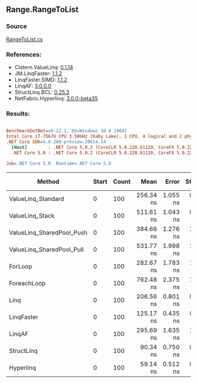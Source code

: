 ﻿## Range.RangeToList

### Source
[RangeToList.cs](../LinqBenchmarks/Range/RangeToList.cs)

### References:
- Cistern.ValueLinq: [0.1.14](https://www.nuget.org/packages/Cistern.ValueLinq/0.1.14)
- JM.LinqFaster: [1.1.2](https://www.nuget.org/packages/JM.LinqFaster/1.1.2)
- LinqFaster.SIMD: [1.1.2](https://www.nuget.org/packages/LinqFaster.SIMD/1.0.3)
- LinqAF: [3.0.0.0](https://www.nuget.org/packages/LinqAF/3.0.0.0)
- StructLinq.BCL: [0.25.3](https://www.nuget.org/packages/StructLinq.BCL/0.25.3)
- NetFabric.Hyperlinq: [3.0.0-beta35](https://www.nuget.org/packages/NetFabric.Hyperlinq/3.0.0-beta35)

### Results:
``` ini

BenchmarkDotNet=v0.12.1, OS=Windows 10.0.19042
Intel Core i7-7567U CPU 3.50GHz (Kaby Lake), 1 CPU, 4 logical and 2 physical cores
.NET Core SDK=5.0.200-preview.20614.14
  [Host]        : .NET Core 5.0.2 (CoreCLR 5.0.220.61120, CoreFX 5.0.220.61120), X64 RyuJIT
  .NET Core 5.0 : .NET Core 5.0.2 (CoreCLR 5.0.220.61120, CoreFX 5.0.220.61120), X64 RyuJIT

Job=.NET Core 5.0  Runtime=.NET Core 5.0  

```
|                    Method | Start | Count |      Mean |    Error |   StdDev | Ratio | RatioSD |  Gen 0 | Gen 1 | Gen 2 | Allocated |
|-------------------------- |------ |------ |----------:|---------:|---------:|------:|--------:|-------:|------:|------:|----------:|
|        ValueLinq_Standard |     0 |   100 | 256.34 ns | 1.055 ns | 0.987 ns |  0.91 |    0.00 | 0.2179 |     - |     - |     456 B |
|           ValueLinq_Stack |     0 |   100 | 511.61 ns | 1.043 ns | 0.924 ns |  1.81 |    0.01 | 0.3319 |     - |     - |     696 B |
| ValueLinq_SharedPool_Push |     0 |   100 | 384.66 ns | 1.276 ns | 1.131 ns |  1.36 |    0.01 | 0.2179 |     - |     - |     456 B |
| ValueLinq_SharedPool_Pull |     0 |   100 | 531.77 ns | 1.998 ns | 1.869 ns |  1.88 |    0.01 | 0.2174 |     - |     - |     456 B |
|                   ForLoop |     0 |   100 | 282.67 ns | 1.783 ns | 1.581 ns |  1.00 |    0.00 | 0.5660 |     - |     - |    1184 B |
|               ForeachLoop |     0 |   100 | 762.48 ns | 2.375 ns | 1.983 ns |  2.70 |    0.02 | 0.5922 |     - |     - |    1240 B |
|                      Linq |     0 |   100 | 206.56 ns | 0.801 ns | 0.749 ns |  0.73 |    0.01 | 0.2370 |     - |     - |     496 B |
|                LinqFaster |     0 |   100 | 125.17 ns | 0.435 ns | 0.363 ns |  0.44 |    0.00 | 0.4206 |     - |     - |     880 B |
|                    LinqAF |     0 |   100 | 295.69 ns | 1.635 ns | 1.366 ns |  1.05 |    0.01 | 0.2179 |     - |     - |     456 B |
|                StructLinq |     0 |   100 |  90.34 ns | 0.750 ns | 0.665 ns |  0.32 |    0.00 | 0.2180 |     - |     - |     456 B |
|                 Hyperlinq |     0 |   100 |  59.14 ns | 0.512 ns | 0.479 ns |  0.21 |    0.00 | 0.2180 |     - |     - |     456 B |
